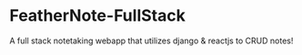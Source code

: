 # FeatherNote-FullStack
A full stack notetaking webapp that utilizes django &amp; reactjs to CRUD notes!  

